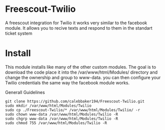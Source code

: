 # Freescout-Twilio
A freescout integration for Twilio it works very similar to the facebook module. It allows you to recive texts and respond to them in the standart ticket system

# Install
This module installs like many of the other custom modules. The goal is to download the code place it into the /var/www/html/Modules/ directory and change the ownership and group to www-data. you can then configure your Twilio credentials the same way the facebook module works. 

Generall Guidelines 
```
git clone https://github.com/calebbaker194/Freescout-Twilio.git
sudo mkdir /var/www/html/Modules/Twilio
sudo cp ./Freescout-Twilio/* /var/www/html/Modules/Twilio/ -r
sudo chown www-data /var/www/html/Modules/Twilio -R
sudo chgrp www-data /var/www/html/Modules/Twilio -R
sudo chmod 755 /var/www/html/Modules/Twilio -R
```
